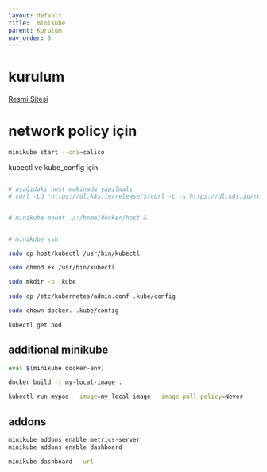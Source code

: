 ```yaml
---
layout: default
title:  minikube
parent: Kurulum
nav_order: 5
---
```


# kurulum
[Resmi Sitesi](https://minikube.sigs.k8s.io/docs/) 

# network policy için

```bash
minikube start --cni=calico
```

kubectl ve kube_config için

```bash

# aşağıdaki host makinada yapılmalı 
# curl -LO "https://dl.k8s.io/release/$(curl -L -s https://dl.k8s.io/release/stable.txt)/bin/linux/amd64/kubectl"


# minikube mount ./:/home/docker/host & 


# minikube ssh

sudo cp host/kubectl /usr/bin/kubectl

sudo chmod +x /usr/bin/kubectl

sudo mkdir -p .kube

sudo cp /etc/kubernetes/admin.conf .kube/config

sudo chown docker. .kube/config

kubectl get nod

```

## additional minikube



```bash
eval $(minikube docker-env)

docker build -t my-local-image .

kubectl run mypod --image=my-local-image --image-pull-policy=Never
```

## addons

```bash
minikube addons enable metrics-server
minikube addons enable dashboard

minikube dashboard --url
```